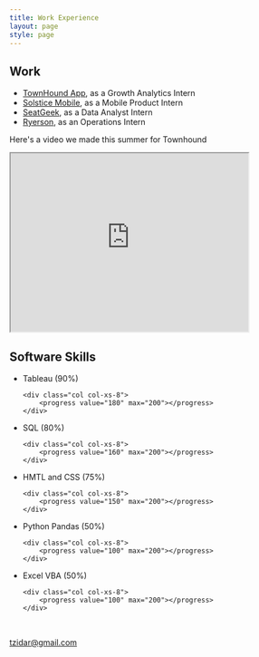 ```yaml
---
title: Work Experience
layout: page
style: page
---
```




## Work
* [TownHound App](http://www.townhoundapp.com), as a Growth Analytics Intern
* [Solstice Mobile](http://www.solstice-mobile.com), as a Mobile Product Intern
* [SeatGeek](https://seatgeek.com/), as a Data Analyst Intern
* [Ryerson](http://www.ryerson.com/?__geo=635752838062540315&sc_lang=en), as an Operations Intern

<p> Here's a video we made this summer for Townhound </p>
<iframe width="420" height="315"
src="https://www.youtube.com/watch?v=vshG6Yiaoiw?autoplay=1">
</iframe>


## Software Skills
<ul>

<div class="row">
	<div class="col col-xs-4">
		<li> Tableau (90%) </li>
	</div> 

	<div class="col col-xs-8">
		<progress value="180" max="200"></progress>
	</div>
</div>


<div class="row">
	<div class="col col-xs-4">
		<li> SQL (80%) </li>
	</div> 

	<div class="col col-xs-8">
		<progress value="160" max="200"></progress>
	</div>
</div>


<div class="row">
	<div class="col col-xs-4">
		<li> HMTL and CSS (75%) </li>
	</div> 

	<div class="col col-xs-8">
		<progress value="150" max="200"></progress>
	</div>
</div>


<div class="row">
	<div class="col col-xs-4">
		<li> Python Pandas (50%) </li>
	</div> 

	<div class="col col-xs-8">
		<progress value="100" max="200"></progress>
	</div>
</div>


<div class="row">
	<div class="col col-xs-4">
		<li> Excel VBA (50%) </li>
	</div> 

	<div class="col col-xs-8">
		<progress value="100" max="200"></progress>
	</div>
</div>

</ul>

<br>
<div class="row">
	<div class="col col-xs-4"></div>
	<div class="col col-xs-4 text-center">
		<i class="fa fa-envelope-o fa-3x"></i>
		<p><a href="mailto:tzidar@gmail.com">tzidar@gmail.com</a></p>
	</div>
	<div class="col col-xs-4"</div>
</div>
